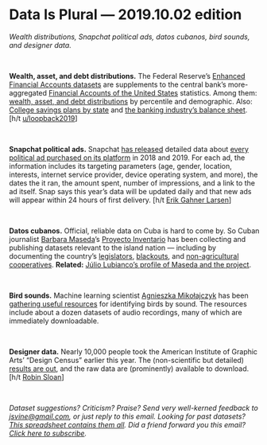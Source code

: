 Data Is Plural — 2019.10.02 edition
===================================

*Wealth distributions, Snapchat political ads, datos cubanos, bird sounds, and designer data.*

&nbsp;

**Wealth, asset, and debt distributions.** The Federal Reserve’s [Enhanced Financial Accounts datasets](https://www.federalreserve.gov/releases/efa/enhanced-financial-accounts.htm) are supplements to the central bank’s more-aggregated [Financial Accounts of the United States](https://www.federalreserve.gov/releases/Z1/) statistics. Among them: [wealth, asset, and debt distributions](https://www.federalreserve.gov/releases/efa/efa-distributional-financial-accounts.htm) by percentile and demographic. Also: [College savings plans by state](https://www.federalreserve.gov/releases/efa/efa-project-section-529-college-plans.htm) and [the banking industry’s balance sheet](https://www.federalreserve.gov/releases/efa/efa-project-consolidated-balance-sheet.htm). [h/t [u/loopback2019](https://www.reddit.com/r/datasets/comments/b761im/federal_reserves_new_time_series_on_wealth/)]

&nbsp;

**Snapchat political ads.** Snapchat [has released](https://businesshelp.snapchat.com/en-US/article/political-ads-library) detailed data about [every political ad purchased on its platform](https://www.snap.com/en-US/political-ads/) in 2018 and 2019. For each ad, the information includes its targeting parameters (age, gender, location, interests, internet service provider, device operating system, and more), the dates the it ran, the amount spent, number of impressions, and a link to the ad itself. Snap says this year’s data will be updated daily and that new ads will appear within 24 hours of first delivery. [h/t [Erik Gahner Larsen](https://github.com/erikgahner/PolData)]

&nbsp;

**Datos cubanos.** Official, reliable data on Cuba is hard to come by. So Cuban journalist [Barbara Maseda](https://twitter.com/barbaramaseda)’s [Proyecto Inventario](https://proyectoinventario.org/) has been collecting and publishing datasets relevant to the island nation — including by documenting the country’s [legislators](https://proyectoinventario.org/parlamento-cuba-ix-legislatura-anpp/), [blackouts](https://proyectoinventario.org/apagones-programados-cuba-reportes-ciudadanos/), and [non-agricultural cooperatives](https://proyectoinventario.org/registro-cooperativas-no-agropecuarias-cuba/). **Related:** [Júlio Lubianco’s profile of Maseda and the project](https://knightcenter.utexas.edu/blog/00-21226-cuban-journalist-uses-creativity-dig-information-and-maintain-database-other-media).

&nbsp;

**Bird sounds.** Machine learning scientist [Agnieszka Mikołajczyk](https://github.com/AgaMiko) has been [gathering useful resources](https://github.com/AgaMiko/Bird-recognition-review) for identifying birds by sound. The resources include about a dozen datasets of audio recordings, many of which are immediately downloadable.

&nbsp;

**Designer data.** Nearly 10,000 people took the American Institute of Graphic Arts’ “Design Census” earlier this year. The (non-scientific but detailed) [results are out](https://designcensus.org/), and the raw data are (prominently) available to download. [h/t [Robin Sloan](https://www.robinsloan.com/)]

&nbsp;

*Dataset suggestions? Criticism? Praise? Send very well-kerned feedback to <jsvine@gmail.com>, or just reply to this email. Looking for past datasets? [This spreadsheet contains them all](https://docs.google.com/spreadsheets/d/1wZhPLMCHKJvwOkP4juclhjFgqIY8fQFMemwKL2c64vk). Did a friend forward you this email? [Click here to subscribe](https://tinyletter.com/data-is-plural).*